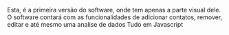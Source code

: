 Esta, é a primeira versão do software, onde tem apenas a parte visual dele.
O software contará com as funcionalidades de adicionar contatos, remover, editar e até mesmo uma analise de dados
Tudo em Javascript
